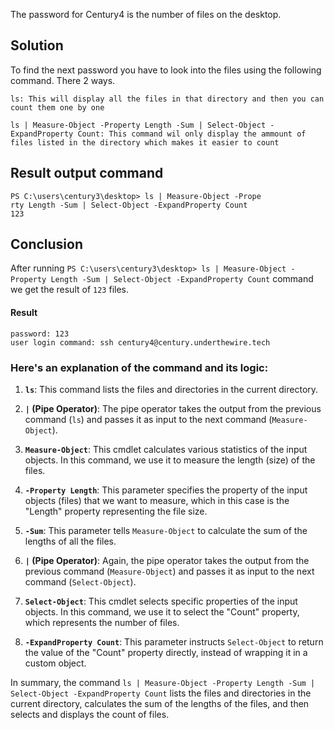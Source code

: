 
The password for Century4 is the number of files on the desktop.


## Solution

To find the next password you have to look into the files using the following command. There 2 ways.
```
ls: This will display all the files in that directory and then you can count them one by one

ls | Measure-Object -Property Length -Sum | Select-Object -ExpandProperty Count: This command wil only display the ammount of files listed in the directory which makes it easier to count
```

## Result output command

```
PS C:\users\century3\desktop> ls | Measure-Object -Prope
rty Length -Sum | Select-Object -ExpandProperty Count
123
```

## Conclusion

After running `PS C:\users\century3\desktop> ls | Measure-Object -Property Length -Sum | Select-Object -ExpandProperty Count` command we get the result of `123` files.

#### Result
```
password: 123
user login command: ssh century4@century.underthewire.tech
```


### Here's an explanation of the command and its logic:

1. **`ls`**: This command lists the files and directories in the current directory.

2. **`|` (Pipe Operator)**: The pipe operator takes the output from the previous command (`ls`) and passes it as input to the next command (`Measure-Object`).

3. **`Measure-Object`**: This cmdlet calculates various statistics of the input objects. In this command, we use it to measure the length (size) of the files.

4. **`-Property Length`**: This parameter specifies the property of the input objects (files) that we want to measure, which in this case is the "Length" property representing the file size.

5. **`-Sum`**: This parameter tells `Measure-Object` to calculate the sum of the lengths of all the files.

6. **`|` (Pipe Operator)**: Again, the pipe operator takes the output from the previous command (`Measure-Object`) and passes it as input to the next command (`Select-Object`).

7. **`Select-Object`**: This cmdlet selects specific properties of the input objects. In this command, we use it to select the "Count" property, which represents the number of files.

8. **`-ExpandProperty Count`**: This parameter instructs `Select-Object` to return the value of the "Count" property directly, instead of wrapping it in a custom object.

In summary, the command `ls | Measure-Object -Property Length -Sum | Select-Object -ExpandProperty Count` lists the files and directories in the current directory, calculates the sum of the lengths of the files, and then selects and displays the count of files.